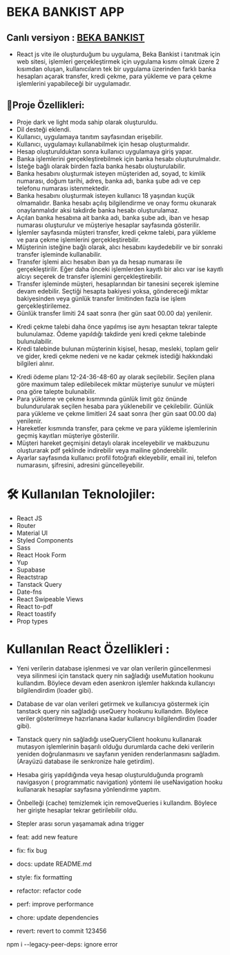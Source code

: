 # BEKA BANKIST APP

## Canlı versiyon : <a href="">BEKA BANKIST</a>

- React js vite ile oluşturduğum bu uygulama, Beka Bankist i tanıtmak için web sitesi, işlemleri gerçekleştirmek için uygulama kısmı olmak üzere 2 kısımdan oluşan, kullanıcıların tek bir uygulama üzerinden farklı banka hesapları açarak transfer, kredi çekme, para yükleme ve para çekme işlemlerini yapabileceği bir uygulamadır.

## 📝Proje Özellikleri:

- Proje dark ve light moda sahip olarak oluşturuldu.
- Dil desteği eklendi.
- Kullanıcı, uygulamaya tanıtım sayfasından erişebilir.
- Kullanıcı, uygulamayı kullanabilmek için hesap oluşturmalıdır.
- Hesap oluşturulduktan sonra kullanıcı uygulamaya giriş yapar.
- Banka işlemlerini gerçekleştirebilmek için banka hesabı oluşturulmalıdır.
- İsteğe bağlı olarak birden fazla banka hesabı oluşturulabilir.
- Banka hesabını oluşturmak isteyen müşteriden ad, soyad, tc kimlik numarası, doğum tarihi, adres, banka adı, banka şube adı ve cep telefonu numarası istenmektedir.
- Banka hesabını oluşturmak isteyen kullanıcı 18 yaşından kuçük olmamalıdır. Banka hesabı açılış bilgilendirme ve onay formu okunarak onaylanmalıdır aksi takdirde banka hesabı oluşturulamaz.
- Açılan banka hesabına ait banka adı, banka şube adı, iban ve hesap numarası oluşturulur ve müşteriye hesaplar sayfasında gösterilir.
- İşlemler sayfasında müşteri transfer, kredi çekme talebi, para yükleme ve para çekme işlemlerini gerçekleştirebilir.
- Müşterinin isteğine bağlı olarak, alıcı hesabını kaydedebilir ve bir sonraki transfer işleminde kullanabilir.
- Transfer işlemi alıcı hesabın iban ya da hesap numarası ile gerçekleştirilir. Eğer daha önceki işlemlerden kayıtlı bir alıcı var ise kayıtlı alcıyı seçerek de transfer işlemini gerçekleştirebilir.
- Transfer işleminde müşteri, hesaplarından bir tanesini seçerek işlemine devam edebilir. Seçtiği hesapta bakiyesi yoksa, göndereceği miktar bakiyesinden veya günlük transfer limitinden fazla ise işlem gerçekleştirilemez.
- Günlük transfer limiti 24 saat sonra (her gün saat 00.00 da) yenilenir.
<!-- - Seçilen ileri bir tarihte transfer işlemi otomatik olarak gerçekleştirilebilir.-->
- Kredi çekme talebi daha önce yapılmış ise aynı hesaptan tekrar talepte bulunulamaz. Ödeme yapıldığı takdirde yeni kredi çekme talebinde bulunulabilir.
- Kredi talebinde bulunan müşterinin kişisel, hesap, mesleki, toplam gelir ve gider, kredi çekme nedeni ve ne kadar çekmek istediği hakkındaki bilgileri alınır.
<!-- - Kredi talebinde bulunabilmek için müşterinin telefonundan onaylanmalıdır.-->
- Kredi ödeme planı 12-24-36-48-60 ay olarak seçilebilir. Seçilen plana göre maximum talep edilebilecek miktar müşteriye sunulur ve müşteri ona göre talepte bulunabilir.
- Para yükleme ve çekme kısmmında günlük limit göz önünde bulundurularak seçilen hesaba para yüklenebilir ve çekilebilir. Günlük para yükleme ve çekme limitleri 24 saat sonra (her gün saat 00.00 da) yenilenir.
- Hareketler kısmında transfer, para çekme ve para yükleme işlemlerinin geçmiş kayıtları müşteriye gösterilir.
- Müşteri hareket geçmişini detaylı olarak inceleyebilir ve makbuzunu oluşturarak pdf şeklinde indirebilir veya mailine gönderebilir.
- Ayarlar sayfasında kullanıcı profil fotoğrafı ekleyebilir, email ini, telefon numarasını, şifresini, adresini güncelleyebilir.

# 🛠 Kullanılan Teknolojiler:

- React JS
- Router
- Material UI
- Styled Components
- Sass
- React Hook Form
- Yup
- Supabase
- Reactstrap
- Tanstack Query
- Date-fns
- React Swipeable Views
- React to-pdf
- React toastify
- Prop types

# Kullanılan React Özellikleri :

- Yeni verilerin database işlenmesi ve var olan verilerin güncellenmesi veya silinmesi için tanstack query nin sağladığı useMutation hookunu kullandım. Böylece devam eden asenkron işlemler hakkında kullancıyı bilgilendirdim (loader gibi).
- Database de var olan verileri getirmek ve kullanıcıya göstermek için tanstack query nin sağladığı useQuery hookunu kullandım. Böylece veriler gösterilmeye hazırlanana kadar kullanıcıyı bilgilendirdim (loader gibi).
- Tanstack query nin sağladığı useQueryClient hookunu kullanarak mutasyon işlemlerinin başarılı olduğu durumlarda cache deki verilerin yeniden doğrulanmasını ve sayfanın yeniden renderlanmasını sağladım.
  (Arayüzü database ile senkronize hale getirdim).
- Hesaba giriş yapıldığında veya hesap oluşturulduğunda programlı navigasyon ( programmatic navigation) yöntemi ile useNavigation hooku kullanarak hesaplar sayfasına yönlendirme yaptım.
- Önbelleği (cache) temizlemek için removeQueries i kullandım. Böylece her girişte hesaplar tekrar getirilebilir oldu.
- Stepler arası sorun yaşamamak adına trigger

- feat: add new feature
- fix: fix bug
- docs: update README.md
- style: fix formatting
- refactor: refactor code
- perf: improve performance
- chore: update dependencies
- revert: revert to commit 123456

npm i --legacy-peer-deps: ignore error
